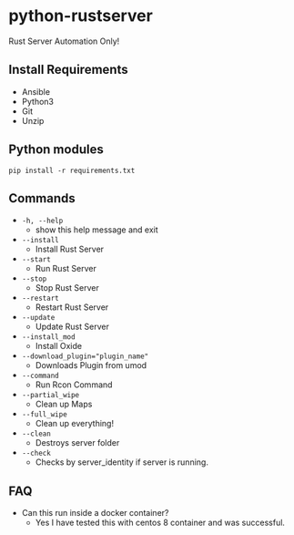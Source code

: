 # python-rustserver
Rust Server Automation Only!


## Install Requirements
* Ansible
* Python3
* Git
* Unzip

## Python modules
`pip install -r requirements.txt`

## Commands
* `-h, --help`
    * show this help message and exit
* `--install`
    * Install Rust Server
* `--start`
    * Run Rust Server
* `--stop`             
    * Stop Rust Server
* `--restart`
    * Restart Rust Server
* `--update`
    * Update Rust Server
* `--install_mod`
    * Install Oxide
* `--download_plugin="plugin_name"`
    * Downloads Plugin from umod
* `--command`
    * Run Rcon Command
* `--partial_wipe`
    * Clean up Maps
* `--full_wipe`
    * Clean up everything!
* `--clean`
    * Destroys server folder
* `--check`
    * Checks by server_identity if server is running.
    
## FAQ
* Can this run inside a docker container?
    * Yes I have tested this with centos 8 container and was successful.

